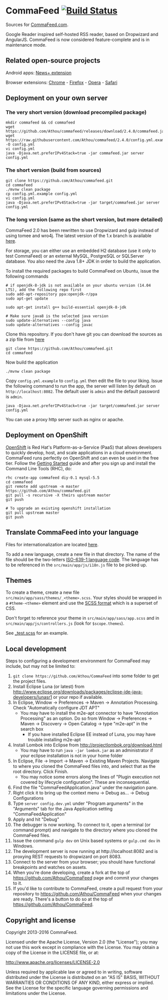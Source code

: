 # CommaFeed [![Build Status](https://travis-ci.org/Athou/commafeed.svg?branch=master)](https://travis-ci.org/Athou/commafeed)

Sources for [CommaFeed.com](http://www.commafeed.com/).

Google Reader inspired self-hosted RSS reader, based on Dropwizard and AngularJS.
CommaFeed is now considered feature-complete and is in maintenance mode.

## Related open-source projects


Android apps: [News+ extension](https://github.com/Athou/commafeed-newsplus)

Browser extensions: [Chrome](https://github.com/Athou/commafeed-chrome) - [Firefox](https://github.com/Athou/commafeed-firefox) - [Opera](https://github.com/Athou/commafeed-opera) - [Safari](https://github.com/Athou/commafeed-safari)

## Deployment on your own server

### The very short version (download precompiled package)

    mkdir commafeed && cd commafeed
    wget https://github.com/Athou/commafeed/releases/download/2.4.0/commafeed.jar
    wget https://raw.githubusercontent.com/Athou/commafeed/2.4.0/config.yml.example -O config.yml
    vi config.yml
    java -Djava.net.preferIPv4Stack=true -jar commafeed.jar server config.yml 

### The short version (build from sources)

    git clone https://github.com/Athou/commafeed.git
    cd commafeed
    ./mvnw clean package
    cp config.yml.example config.yml
    vi config.yml
    java -Djava.net.preferIPv4Stack=true -jar target/commafeed.jar server config.yml 

### The long version (same as the short version, but more detailed)

CommaFeed 2.0 has been rewritten to use Dropwizard and gulp instead of using tomee and wro4j. The latest version of the 1.x branch is available [here](https://github.com/Athou/commafeed/tree/1.x).

For storage, you can either use an embedded H2 database (use it only to test CommaFeed) or an external MySQL, PostgreSQL or SQLServer database.
You also need the Java 1.8+ JDK  in order to build the application.

To install the required packages to build CommaFeed on Ubuntu, issue the following commands

	# if openjdk-8-jdk is not available on your ubuntu version (14.04 LTS), add the following repo first
	sudo add-apt-repository ppa:openjdk-r/ppa
	sudo apt-get update

    sudo apt-get install g++ build-essential openjdk-8-jdk

    # Make sure java8 is the selected java version
    sudo update-alternatives --config java
    sudo update-alternatives --config javac
    
    
Clone this repository. If you don't have git you can download the sources as a zip file from [here](https://github.com/Athou/commafeed/archive/master.zip)

    git clone https://github.com/Athou/commafeed.git
    cd commafeed
    
Now build the application

    ./mvnw clean package
    
Copy `config.yml.example` to `config.yml` then edit the file to your liking.
Issue the following command to run the app, the server will listen by default on `http://localhost:8082`. The default user is `admin` and the default password is `admin`.

	java -Djava.net.preferIPv4Stack=true -jar target/commafeed.jar server config.yml

You can use a proxy http server such as nginx or apache.

## Deployment on OpenShift

 [OpenShift](https://openshift.redhat.com) is Red Hat's Platform-as-a-Service (PaaS) that allows developers to quickly develop, host, and scale applications in a cloud environment. CommaFeed runs perfectly on OpenShift and can even be used in the free tier. Follow the [Getting Started](https://developers.openshift.com/en/getting-started-overview.html) guide and after you sign up and install the Command Line Tools (RHC), do:

	rhc create-app commafeed diy-0.1 mysql-5.5
	cd commafeed
	git remote add upstream -m master https://github.com/Athou/commafeed.git
	git pull -s recursive -X theirs upstream master
	git push
	
	# To upgrade an existing openshift installation
	git pull upstream master
	git push

## Translate CommaFeed into your language

Files for internationalization are located [here](https://github.com/Athou/commafeed/tree/master/src/main/app/i18n).

To add a new language, create a new file in that directory.
The name of the file should be the two-letters [ISO-639-1 language code](http://en.wikipedia.org/wiki/List_of_ISO_639-1_codes).
The language has to be referenced in the `src/main/app/js/i18n.js` file to be picked up.

## Themes

To create a theme, create a new file  `src/main/app/sass/themes/_<theme>.scss`. Your styles should be wrapped in a `#theme-<theme>` element and use the [SCSS format](http://sass-lang.com/) which is a superset of CSS.

Don't forget to reference your theme in `src/main/app/sass/app.scss` and in `src/main/app/js/controllers.js` (look for `$scope.themes`).

See [_test.scss](https://github.com/Athou/commafeed/blob/master/src/main/app/sass/themes/_test.scss) for an example.


## Local development

Steps to configuring a development environment for CommaFeed may include, but may not be limited to:

1. `git clone https://github.com/Athou/CommaFeed` into some folder to get the project files.
2. Install Eclipse Luna (or latest) from http://www.eclipse.org/downloads/packages/eclipse-ide-java-developers/lunasr1 or your repo if available.
3. In Eclipse, Window → Preferences → Maven → Annotation Processing. Check "Automatically configure JDT APT"
    * You may have to install the m2e-apt connector to have "Annotation Processing" as an option. Do so from Window → Preferences → Maven → Discovery → Open Catalog → type "m2e-apt" in the search box
        * If you have installed Eclipse EE instead of Luna, you may have trouble installing m2e-apt
4. Install Lombok into Eclipse from http://projectlombok.org/download.html
    * You may have to run `java -jar lombok.jar` as an administrator if your eclipse installation is not in your home folder 
5. In Eclipse, File → Import → Maven → Existing Maven Projects. Navigate to where you cloned the CommaFeed files into, and select that as the root directory. Click Finish.
    * You may notice some errors along the lines of "Plugin execution not covered by lifecycle configuration". These are inconsequential.
6. Find the file "CommaFeedApplication.java" under the navigation pane. 
7. Right click it to bring up the context menu → Debug as... → Debug Configurations
8. Type `server config.dev.yml` under "Program arguments" in the "Arguments" tab for the Java Application setting "CommaFeedApplication"
9. Apply and hit "Debug"
10. The debugger is now working. To connect to it, open a terminal (or command prompt) and navigate to the directory where you cloned the CommaFeed files.
11. Issue the command `gulp dev` on Unix based systems or `gulp.cmd dev` in Windows.
12. The development server is now running at http://localhost:8082 and is proxying REST requests to dropwizard on port 8083.
13. Connect to the server from your browser; you should have functional breakpoints and watches on assets.
14. When you're done developing, create a fork at the top of https://github.com/Athou/CommaFeed page and commit your changes to it.
15. If you'd like to contribute to CommaFeed, create a pull request from your repository to https://github.com/Athou/CommaFeed when your changes are ready. There's a button to do so at the top of https://github.com/Athou/CommaFeed.

## Copyright and license

Copyright 2013-2016 CommaFeed.

Licensed under the Apache License, Version 2.0 (the "License");
you may not use this work except in compliance with the License.
You may obtain a copy of the License in the LICENSE file, or at:

   http://www.apache.org/licenses/LICENSE-2.0

Unless required by applicable law or agreed to in writing, software
distributed under the License is distributed on an "AS IS" BASIS,
WITHOUT WARRANTIES OR CONDITIONS OF ANY KIND, either express or implied.
See the License for the specific language governing permissions and
limitations under the License.
